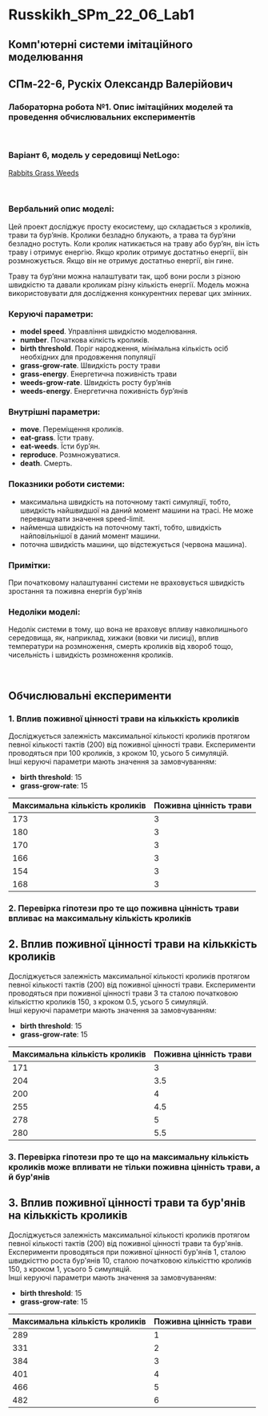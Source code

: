 # Russkikh_SPm_22_06_Lab1
## Комп'ютерні системи імітаційного моделювання
## СПм-22-6, **Рускix Олександр Валерійович**
### Лабораторна робота №**1**. Опис імітаційних моделей та проведення обчислювальних експериментів

<br>

### Варіант 6, модель у середовищі NetLogo:
[Rabbits Grass Weeds](http://www.netlogoweb.org/launch#http://www.netlogoweb.org/assets/modelslib/Sample%20Models/Biology/Rabbits%20Grass%20Weeds.nlogo)

<br>

### Вербальний опис моделі:
Цей проект досліджує просту екосистему, що складається з кроликів, трави та бур’янів. Кролики безладно блукають, а трава та бур’яни безладно ростуть. Коли кролик натикається на траву або бур’ян, він їсть траву і отримує енергію. Якщо кролик отримує достатньо енергії, він розмножується. Якщо він не отримує достатньо енергії, він гине.

Траву та бур’яни можна налаштувати так, щоб вони росли з різною швидкістю та давали кроликам різну кількість енергії. Модель можна використовувати для дослідження конкурентних переваг цих змінних.

### Керуючі параметри:
- **model speed**. Управління швидкістю моделювання.
- **number**. Початкова кілкість кроликів.
- **birth threshold**. Поріг народження, мінімальна кількість осіб необхідних для продовження популяції
- **grass-grow-rate**. Швидкість росту трави
-  **grass-energy**. Енергетична поживність трави
-  **weeds-grow-rate**. Швидкість росту бур’янів
-  **weeds-energy**.  Енергетична поживність бур’янів

### Внутрішні параметри:
- **move**. Переміщення кроликів.
- **eat-grass**. Їсти траву.
- **eat-weeds**. Їсти бур’ян.
- **reproduce**. Розмножуватися.
- **death**. Смерть.

### Показники роботи системи:
- максимальна швидкість на поточному такті симуляції, тобто, швидкість найшвидшої на даний момент машини на трасі. Не може перевищувати значення speed-limit.
- найменша швидкість на поточному такті, тобто, швидкість найповільнішої в даний момент машини.
- поточна швидкість машини, що відстежується (червона машина).

### Примітки:
При початковому налаштуванні системи не враховується швидкість зростання та поживна енергія бур'янів

### Недоліки моделі:
Недолік системи в тому, що вона не враховує впливу навколишнього середовища, як, наприклад, хижаки (вовки чи лисиці), вплив температури на розмноження, смерть кроликів від хвороб тощо, чисельність і швидкість розмноження кроликів.

<br>

## Обчислювальні експерименти

### 1. Вплив поживної цінності трави на кільккість кроликів
Досліджується залежність максимальної кількості кроликів протягом певної кількості тактів (200) від поживної цінності трави.
Експерименти проводяться при 100 кроликів, з кроком 10, усього 5 симуляцій.  
Інші керуючі параметри мають значення за замовчуванням:
- **birth threshold**: 15
- **grass-grow-rate**: 15

<table>
<thead>
<tr><th>Максимальна кількість кроликів</th><th>Поживна цінність трави</th></tr>
</thead>
<tbody>
<tr><td>173</td><td>3</td></tr>
<tr><td>180</td><td>3</td></tr>
<tr><td>170</td><td>3</td></tr>
<tr><td>166</td><td>3</td></tr>
<tr><td>154</td><td>3</td></tr>
<tr><td>168</td><td>3</td></tr>
</tbody>
</table>

### 2. Перевірка гіпотези про те що поживна цінність трави впливає на максимальну кількість кроликів

## 2. Вплив поживної цінності трави на кільккість кроликів
Досліджується залежність максимальної кількості кроликів протягом певної кількості тактів (200) від поживної цінності трави.
Експерименти проводяться при поживної цінності трави 3 та сталою початковою кількісттю кроликів 150, з кроком 0.5, усього 5 симуляцій.  
Інші керуючі параметри мають значення за замовчуванням:
- **birth threshold**: 15
- **grass-grow-rate**: 15

<table>
<thead>
<tr><th>Максимальна кількість кроликів</th><th>Поживна цінність трави</th></tr>
</thead>
<tbody>
<tr><td>171</td><td>3</td></tr>
<tr><td>204</td><td>3.5</td></tr>
<tr><td>200</td><td>4</td></tr>
<tr><td>255</td><td>4.5</td></tr>
<tr><td>278</td><td>5</td></tr>
<tr><td>280</td><td>5.5</td></tr>
</tbody>
</table>

### 3. Перевірка гіпотези про те що на максимальну кількість кроликів може впливати не тільки поживна цінність трави, а й бур'янів

## 3. Вплив поживної цінності трави та бур'янів на кільккість кроликів
Досліджується залежність максимальної кількості кроликів протягом певної кількості тактів (200) від поживної цінності трави та бур'янів.
Експерименти проводяться при поживної цінності бур'янів 1, сталою швидкісттю роста бур'янів 10, сталою початковою кількісттю кроликів 150, з кроком 1, усього 5 симуляцій.  
Інші керуючі параметри мають значення за замовчуванням:
- **birth threshold**: 15
- **grass-grow-rate**: 15

<table>
<thead>
<tr><th>Максимальна кількість кроликів</th><th>Поживна цінність трави</th></tr>
</thead>
<tbody>
<tr><td>289</td><td>1</td></tr>
<tr><td>331</td><td>2</td></tr>
<tr><td>384</td><td>3</td></tr>
<tr><td>401</td><td>4</td></tr>
<tr><td>466</td><td>5</td></tr>
<tr><td>482</td><td>6</td></tr>
</tbody>
</table>
